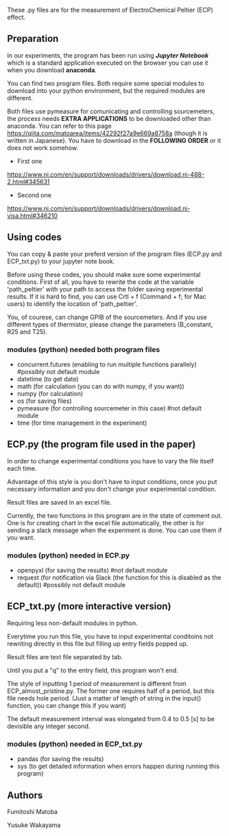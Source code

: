 These .py files are for the measurement of ElectroChemical Peltier (ECP) effect.

## Preparation

In our experiments, the program has been run using ***Jupyter Notebook*** which is a standard application executed on the browser you can use it when you download **anaconda**.

You can find two program files. Both require some special modules to download into your python environment, but the required modules are different.

Both files use pymeasure for comunicating and controlling sourcemeters, the process needs **EXTRA APPLICATIONS** to be downloaded other than anaconda. You can refer to this page https://qiita.com/matoarea/items/42292f27a9e669a8758a (though it is written in Japanese). You have to download in the **FOLLOWING ORDER** or it does not work somehow.
- First one

https://www.ni.com/en/support/downloads/drivers/download.ni-488-2.html#345631

- Second one

https://www.ni.com/en/support/downloads/drivers/download.ni-visa.html#346210


## Using codes

You can copy & paste your preferd version of the program files (ECP.py and ECP_txt.py) to your jupyter note book.

Before using these codes, you should make sure some experimental conditions. First of all, you have to rewrite the code at the variable 'path_peltier' with your path to access the folder saving experimental results. If it is hard to find, you can use Crtl + f (Command + f; for Mac users) to identify the location of 'path_peltier'.

You, of courese, can change GPIB of the sourcemeters. And if you use different types of thermistor, please change the parameters (B_constant, R25 and T25).

### modules (python) needed both program files 
- concurrent.futures (enabling to run multiple functions parallely) #possibly not default module
- datetime (to get date)
- math (for calculation (you can do with numpy, if you want))
- numpy (for calculation)
- os (for saving files)
- pymeasure (for controlling sourcemeter in this case) #not default module
- time (for time management in the experiment)



## ECP.py (the program file used in the paper)

In order to change experimental conditions you have to vary the file itself each time.

Advantage of this style is you don't have to input conditions, once you put necessary information and you don't change your experimental condition.

Result files are saved in an excel file.

Currently, the two functions in this program are in the state of comment out. One is for creating chart in the excel file automatically, the other is for sending a slack message when the experiment is done.
You can use them if you want.

### modules (python) needed in ECP.py
- openpyxl (for saving the results) #not default module
- request (for notification via Slack (the function for this is disabled as the default)) #possibly not default module


## ECP_txt.py (more interactive version)

Requiring less non-default modules in python. 

Everytime you run this file, you have to input experimental conditoins not rewriting directly in this file but filling up entry fields popped up.

Result files are text file separated by tab.

Until you put a "q" to the entry field, this program won't end.

The style of inputting 1 period of measurement is different from ECP_almost_pristine.py. The former one requires half of a period, but this file needs hole period. (Just a matter of length of string in the input() function, you can change this if you want)

The default measurement interval was elongated from 0.4 to 0.5 [s] to be devisible any integer second.

### modules (python) needed in ECP_txt.py
- pandas (for saving the results)
- sys (to get detailed information when errors happen during running this program)

## Authors
Fumitoshi Matoba

Yusuke Wakayama
